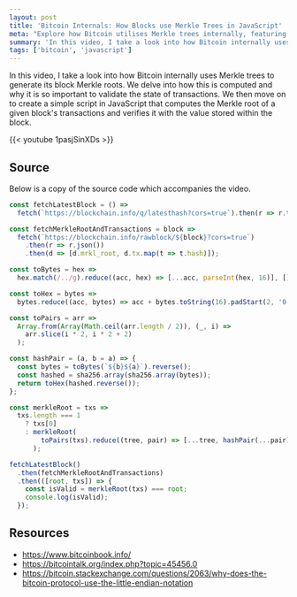 ```yaml
---
layout: post
title: 'Bitcoin Internals: How Blocks use Merkle Trees in JavaScript'
meta: "Explore how Bitcoin utilises Merkle trees internally, featuring a JavaScript example demonstrating how to compute and verify Merkle roots for a block's transactions."
summary: 'In this video, I take a look into how Bitcoin internally uses Merkle trees to generate its block Merkle roots. We delve into how this is computed and why it is so important to validate the state of transactions.'
tags: ['bitcoin', 'javascript']
---
```


In this video, I take a look into how Bitcoin internally uses Merkle trees to generate its block Merkle roots.
We delve into how this is computed and why it is so important to validate the state of transactions.
We then move on to create a simple script in JavaScript that computes the Merkle root of a given block's transactions and verifies it with the value stored within the block.

{{< youtube 1pasjSinXDs >}}

## Source

Below is a copy of the source code which accompanies the video.

```js
const fetchLatestBlock = () =>
  fetch(`https://blockchain.info/q/latesthash?cors=true`).then(r => r.text());

const fetchMerkleRootAndTransactions = block =>
  fetch(`https://blockchain.info/rawblock/${block}?cors=true`)
    .then(r => r.json())
    .then(d => [d.mrkl_root, d.tx.map(t => t.hash)]);

const toBytes = hex =>
  hex.match(/../g).reduce((acc, hex) => [...acc, parseInt(hex, 16)], []);

const toHex = bytes =>
  bytes.reduce((acc, bytes) => acc + bytes.toString(16).padStart(2, '0'), '');

const toPairs = arr =>
  Array.from(Array(Math.ceil(arr.length / 2)), (_, i) =>
    arr.slice(i * 2, i * 2 + 2)
  );

const hashPair = (a, b = a) => {
  const bytes = toBytes(`${b}${a}`).reverse();
  const hashed = sha256.array(sha256.array(bytes));
  return toHex(hashed.reverse());
};

const merkleRoot = txs =>
  txs.length === 1
    ? txs[0]
    : merkleRoot(
        toPairs(txs).reduce((tree, pair) => [...tree, hashPair(...pair)], [])
      );

fetchLatestBlock()
  .then(fetchMerkleRootAndTransactions)
  .then(([root, txs]) => {
    const isValid = merkleRoot(txs) === root;
    console.log(isValid);
  });
```

## Resources

- https://www.bitcoinbook.info/
- https://bitcointalk.org/index.php?topic=45456.0
- https://bitcoin.stackexchange.com/questions/2063/why-does-the-bitcoin-protocol-use-the-little-endian-notation
